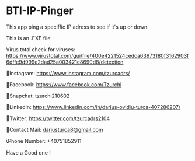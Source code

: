 # BTI-IP-Pinger
This app ping a speciffic IP adress to see if it's up or down. 

This is an .EXE file

Virus total check for viruses: https://www.virustotal.com/gui/file/400e4221524cedca63973180f3162903f6dffe9d999e2dad25a003421e8690d8/detection 

👀Instagram: https://www.instagram.com/tzurcadrs/ 

👀Facebook: https://www.facebook.com/Tzurchi 

👀Snapchat: tzurchi210602 

👀LinkedIn: https://www.linkedin.com/in/darius-ovidiu-turca-407286207/ 

👀Twitter: https://twitter.com/tzurcadrs2104 

📧Contact Mail: dariusturca8@gmail.com 

📞Phone Number: +40751852911

Have a Good one !
